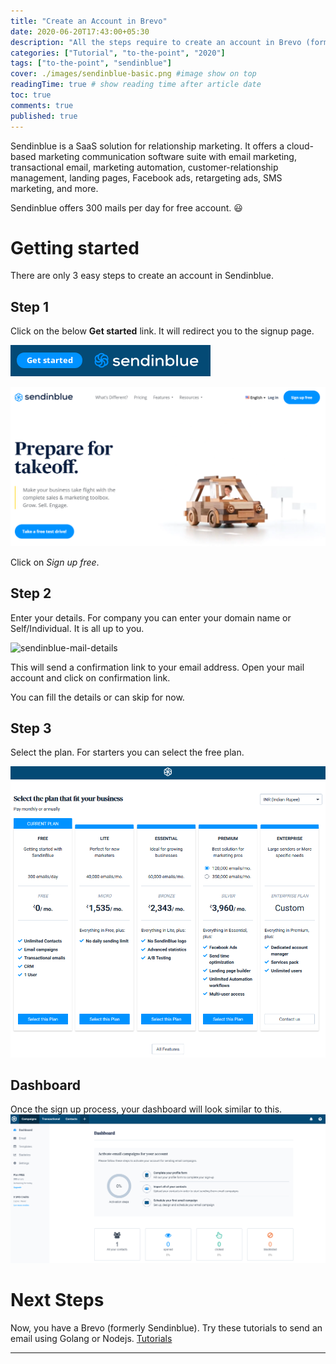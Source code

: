 ```yaml
---
title: "Create an Account in Brevo"
date: 2020-06-20T17:43:00+05:30
description: "All the steps require to create an account in Brevo (formerly Sendinblue)."
categories: ["Tutorial", "to-the-point", "2020"]
tags: ["to-the-point", "sendinblue"]
cover: ./images/sendinblue-basic.png #image show on top
readingTime: true # show reading time after article date
toc: true
comments: true
published: true
---
```


Sendinblue is a SaaS solution for relationship marketing. It offers a cloud-based marketing communication software suite with email marketing, transactional email, marketing automation, customer-relationship management, landing pages, Facebook ads, retargeting ads, SMS marketing, and more.  

Sendinblue offers 300 mails per day for free account. 😃

# Getting started

There are only 3 easy steps to create an account in Sendinblue.

## Step 1

Click on the below **Get started** link. It will redirect you to the signup page.  

[![Sendinblue](./images/sendinblue-getstarted.png)](https://www.brevo.com/?tap_a=30591-fb13f0&tap_s=956728-d372bc)

![sendinblue-landing-page](./images/sendinblue-signup-1.PNG)

Click on *Sign up free*.

## Step 2

Enter your details. For company you can enter your domain name or Self/Individual. It is all up to you.

![sendinblue-mail-details](./images/sedninblue-signup-2.PNG)  

This will send a confirmation link to your email address. Open your mail account and click on confirmation link.  

You can fill the details or can skip for now.  

## Step 3  

Select the plan. For starters you can select the free plan.  

![sendingblue-select-plan](./images/sendinblue-signup-3.PNG)  

## Dashboard  
Once the sign up process, your dashboard will look similar to this.  
![dashboard](./images/sendinblue-signup-4.PNG)

# Next Steps

Now, you have a Brevo (formerly Sendinblue). Try these tutorials to send an email using Golang or Nodejs. [Tutorials](https://schadokar.dev/tags/sendinblue/)

---
